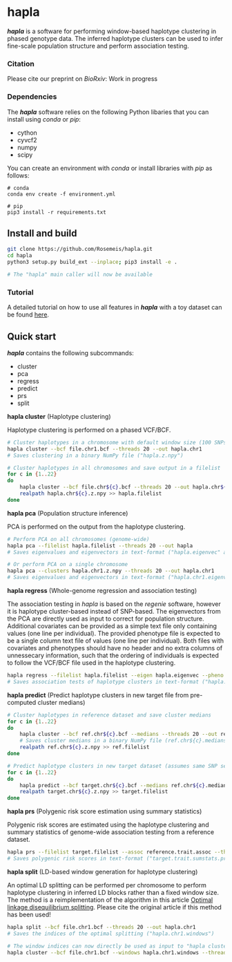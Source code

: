 # hapla
***hapla*** is a software for performing window-based haplotype clustering in phased genotype data. The inferred haplotype clusters can be used to infer fine-scale population structure and perform association testing.

### Citation
Please cite our preprint on *BioRxiv*: Work in progress

### Dependencies
The ***hapla*** software relies on the following Python libaries that you can install using *conda* or *pip*:

- cython
- cyvcf2
- numpy
- scipy

You can create an environment with *conda* or install libraries with *pip* as follows:
```
# conda
conda env create -f environment.yml

# pip
pip3 install -r requirements.txt
```

## Install and build
```bash
git clone https://github.com/Rosemeis/hapla.git
cd hapla
python3 setup.py build_ext --inplace; pip3 install -e .

# The "hapla" main caller will now be available
```

### Tutorial
A detailed tutorial on how to use all features in ***hapla*** with a toy dataset can be found [here](https://github.com/Rosemeis/hapla).

## Quick start
***hapla*** contains the following subcommands:

- cluster
- pca
- regress
- predict
- prs
- split

**hapla cluster** (Haplotype clustering)

Haplotype clustering is performed on a phased VCF/BCF.
```bash
# Cluster haplotypes in a chromosome with default window size (100 SNPs)
hapla cluster --bcf file.chr1.bcf --threads 20 --out hapla.chr1
# Saves clustering in a binary NumPy file ("hapla.z.npy")

# Cluster haplotypes in all chromosomes and save output in a filelist
for c in {1..22}
do
	hapla cluster --bcf file.chr${c}.bcf --threads 20 --out hapla.chr${c}
	realpath hapla.chr${c}.z.npy >> hapla.filelist
done
```

**hapla pca** (Population structure inference)

PCA is performed on the output from the haplotype clustering.
```bash
# Perform PCA on all chromosomes (genome-wide)
hapla pca --filelist hapla.filelist --threads 20 --out hapla
# Saves eigenvalues and eigenvectors in text-format ("hapla.eigenvec" and "hapla.eigenval")

# Or perform PCA on a single chromosome
hapla pca --clusters hapla.chr1.z.npy --threads 20 --out hapla.chr1
# Saves eigenvalues and eigenvectors in text-format ("hapla.chr1.eigenvec" and "hapla.chr1.eigenval")
```

**hapla regress** (Whole-genome regression and association testing)

The association testing in *hapla* is based on the *regenie* software, however it is haplotype cluster-based instead of SNP-based. The eigenvectors from the PCA are directly used as input to correct for population structure. Additional covariates can be provided as a simple text file only containing values (one line per individual). The provided phenotype file is expected to be a single column text file of values (one line per individual). Both files with covariates and phenotypes should have no header and no extra columns of unnessecary information, such that the ordering of individuals is expected to follow the VCF/BCF file used in the haplotype clustering.
```bash
hapla regress --filelist hapla.filelist --eigen hapla.eigenvec --pheno trait.pheno --threads 20 --out hapla.trait
# Saves association tests of haplotype clusters in text-format ("hapla.trait.assoc)
```

**hapla predict** (Predict haplotype clusters in new target file from pre-computed cluster medians)
```bash
# Cluster haplotypes in reference dataset and save cluster medians
for c in {1..22}
do
	hapla cluster --bcf ref.chr${c}.bcf --medians --threads 20 --out ref.chr${c}
	# Saves cluster medians in a binary NumPy file (ref.chr${c}.medians.npy) 
	realpath ref.chr${c}.z.npy >> ref.filelist
done

# Predict haplotype clusters in new target dataset (assumes same SNP set, missingness allowed)
for c in {1..22}
do
	hapla predict --bcf target.chr${c}.bcf --medians ref.chr${c}.medians.npy --threads 20 --out target.chr${c}
	realpath target.chr${c}.z.npy >> target.filelist
done
```

**hapla prs** (Polygenic risk score estimation using summary statistics)

Polygenic risk scores are estimated using the haplotype clustering and summary statistics of genome-wide association testing from a reference dataset.
```bash
hapla prs --filelist target.filelist --assoc reference.trait.assoc --threads 20 --out target.trait
# Saves polygenic risk scores in text-format ("target.trait.sumstats.prs")
```

**hapla split** (LD-based window generation for haplotype clustering)

An optimal LD splitting can be performed per chromosome to perform haplotype clustering in inferred LD blocks rather than a fixed window size. The method is a reimplementation of the algorithm in this article [Optimal linkage disequilibrium splitting](https://doi.org/10.1093/bioinformatics/btab519). Please cite the original article if this method has been used!
```bash
hapla split --bcf file.chr1.bcf --threads 20 --out hapla.chr1
# Saves the indices of the optimal splitting ("hapla.chr1.windows")

# The window indices can now directly be used as input to "hapla cluster"
hapla cluster --bcf file.chr1.bcf --windows hapla.chr1.windows --threads 20 --out hapla.chr1
```
